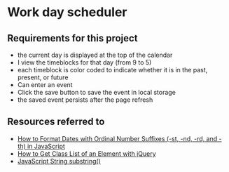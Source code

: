 # Work day scheduler

## Requirements for this project 

- the current day is displayed at the top of the calendar
- I view the timeblocks for that day (from 9 to 5)
- each timeblock is color coded to indicate whether it is in the past, present, or future
- Can enter an event
- Click the save button to save the event in local storage
- the saved event persists after the page refresh

## Resources referred to

- [How to Format Dates with Ordinal Number Suffixes (-st, -nd, -rd, and -th) in JavaScript](https://www.freecodecamp.org/news/format-dates-with-ordinal-number-suffixes-javascript/)
- [How to Get Class List of an Element with jQuery](https://www.tutorialrepublic.com/faq/how-to-get-class-list-of-an-element-with-jquery.php#:~:text=Answer%3A%20Use%20the%20jQuery%20attr,class%20names%20are%20space%20separated.)
- [JavaScript String substring()](https://www.w3schools.com/jsref/jsref_substring.asp)